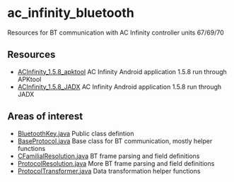 # ac_infinity_bluetooth
Resources for BT communication with AC Infinity controller units 67/69/70

## Resources

* [ACInfinity_1.5.8_apktool](ACInfinity_1.5.8_apktool) AC Infinity Android application 1.5.8 run through APKtool
* [ACInfinity_1.5.8_JADX](ACInfinity_1.5.8_JADX) AC Infinity Android application 1.5.8 run through JADX

## Areas of interest

* [BluetoothKey.java](ACInfinity_1.5.8_JADX\sources\com\eternal\base\global\BluetoothKey.java) Public class defintion
* [BaseProtocol.java](ACInfinity_1.5.8_JADX\sources\com\eternal\base\protocol\BaseProtocol.java) Base class for BT communication, mostly helper functions
* [CFamilialResolution.java](ACInfinity_1.5.8_JADX\sources\com\eternal\base\protocol\CFamilialResolution.java) BT frame parsing and field definitions
* [ProtocolResolution.java](ACInfinity_1.5.8_JADX\sources\com\eternal\base\protocol\ProtocolResolution.java) More BT frame parsing and field definitions
* [ProtocolTransformer.java](ACInfinity_1.5.8_JADX\sources\com\eternal\base\protocol\ProtocolTransformer.java) Data transformation helper functions